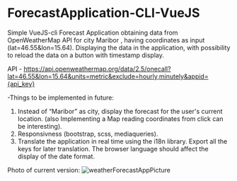 # ForecastApplication-CLI-VueJS

Simple VueJS-cli Forecast Application obtaining data from OpenWeatherMap API for city Maribor , having coordinates as input (lat=46.55&lon=15.64).
Displaying the data in the application, with possibility to reload the data on a button with timestamp display.

API - https://api.openweathermap.org/data/2.5/onecall?lat=46.55&lon=15.64&units=metric&exclude=hourly,minutely&appid={api_key}

-Things to be implemented in future:
1. Instead of “Maribor” as city, display the forecast for the user's current location. (also Implementing a Map reading coordinates from click can be interesting).
2. Responsivness (bootstrap, scss, mediaqueries).
3. Translate the application in real time using the i18n library. Export all the keys for later translation. The browser language should affect the display of the date format.

Photo of current version:
![weatherForecastAppPicture](https://user-images.githubusercontent.com/82602862/141020013-6229a680-ad85-48c2-a10b-8790dfc839b0.png)
